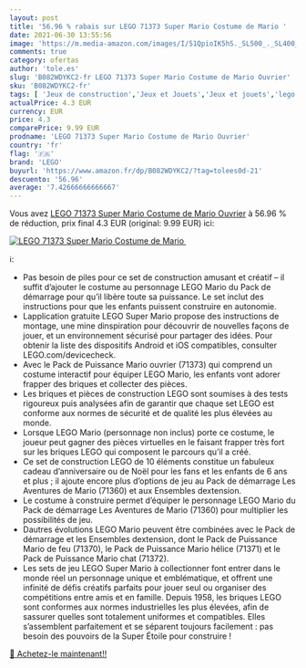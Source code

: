 ```yaml
---
layout: post
title: '56.96 % rabais sur LEGO 71373 Super Mario Costume de Mario '
date: 2021-06-30 13:55:56
image: 'https://m.media-amazon.com/images/I/51QpioIK5hS._SL500_._SL400_.jpg'
comments: true
category: ofertas
author: 'tole.es'
slug: 'B082WDYKC2-fr LEGO 71373 Super Mario Costume de Mario Ouvrier'
sku: 'B082WDYKC2-fr'
tags: [ 'Jeux de construction','Jeux et Jouets','Jeux et jouets','lego', ]
actualPrice: 4.3 EUR
currency: EUR
price: 4.3
comparePrice: 9.99 EUR
prodname: 'LEGO 71373 Super Mario Costume de Mario Ouvrier'
country: 'fr'
flag: '🇫🇷'
brand: 'LEGO'
buyurl: 'https://www.amazon.fr/dp/B082WDYKC2/?tag=tolees0d-21'
descuento: '56.96'
average: '7.42666666666667'
---
```


Vous avez [LEGO 71373 Super Mario Costume de Mario Ouvrier](https://www.amazon.fr/dp/B082WDYKC2/?tag=tolees0d-21)  à  56.96 % de réduction, prix final  4.3 EUR (original: 9.99 EUR) ici:

[![LEGO 71373 Super Mario Costume de Mario ](https://m.media-amazon.com/images/I/51QpioIK5hS._SL500_._SL400_.jpg)](https://www.amazon.fr/dp/B082WDYKC2/?tag=tolees0d-21)

ℹ️:

- Pas besoin de piles pour ce set de construction amusant et créatif – il suffit d’ajouter le costume au personnage LEGO Mario du Pack de démarrage pour qu’il libère toute sa puissance. Le set inclut des instructions pour que les enfants puissent construire en autonomie.
- Lapplication gratuite LEGO Super Mario propose des instructions de montage, une mine dinspiration pour découvrir de nouvelles façons de jouer, et un environnement sécurisé pour partager des idées. Pour obtenir la liste des dispositifs Android et iOS compatibles, consulter LEGO.com/devicecheck.
- Avec le Pack de Puissance Mario ouvrier (71373) qui comprend un costume interactif pour équiper LEGO Mario, les enfants vont adorer frapper des briques et collecter des pièces.
- Les briques et pièces de construction LEGO sont soumises à des tests rigoureux puis analysées afin de garantir que chaque set LEGO est conforme aux normes de sécurité et de qualité les plus élevées au monde.
- Lorsque LEGO Mario (personnage non inclus) porte ce costume, le joueur peut gagner des pièces virtuelles en le faisant frapper très fort sur les briques LEGO qui composent le parcours qu’il a créé.
- Ce set de construction LEGO de 10 éléments constitue un fabuleux cadeau d’anniversaire ou de Noël pour les fans et les enfants de 6 ans et plus ; il ajoute encore plus d’options de jeu au Pack de démarrage Les Aventures de Mario (71360) et aux Ensembles dextension.
- Le costume à construire permet d’équiper le personnage LEGO Mario du Pack de démarrage Les Aventures de Mario (71360) pour multiplier les possibilités de jeu.
- Dautres évolutions LEGO Mario peuvent être combinées avec le Pack de démarrage et les Ensembles dextension, dont le Pack de Puissance Mario de feu (71370), le Pack de Puissance Mario hélice (71371) et le Pack de Puissance Mario chat (71372).
- Les sets de jeu LEGO Super Mario à collectionner font entrer dans le monde réel un personnage unique et emblématique, et offrent une infinité de défis créatifs parfaits pour jouer seul ou organiser des compétitions entre amis et en famille. Depuis 1958, les briques LEGO sont conformes aux normes industrielles les plus élevées, afin de sassurer quelles sont totalement uniformes et compatibles. Elles s’assemblent parfaitement et se séparent toujours facilement : pas besoin des pouvoirs de la Super Étoile pour construire !

[🛒 Achetez-le maintenant!!](https://www.amazon.fr/dp/B082WDYKC2/?tag=tolees0d-21)
